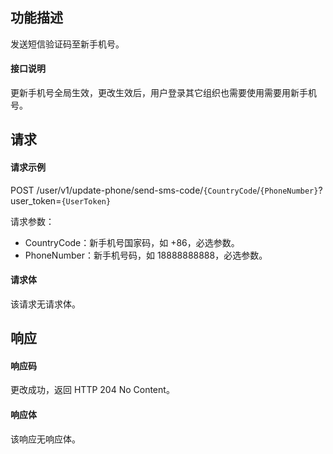 ## 功能描述

发送短信验证码至新手机号。

#### 接口说明 

更新手机号全局生效，更改生效后，用户登录其它组织也需要使用需要用新手机号。


## 请求

#### 请求示例

POST /user/v1/update-phone/send-sms-code/`{CountryCode`/`{PhoneNumber}`?user_token=`{UserToken}`

请求参数：
- CountryCode：新手机号国家码，如 +86，必选参数。
- PhoneNumber：新手机号码，如 18888888888，必选参数。
  
#### 请求体

该请求无请求体。

## 响应

#### 响应码

更改成功，返回 HTTP 204 No Content。

#### 响应体

该响应无响应体。
